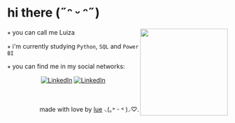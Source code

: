 <p align="left">

<h1> hi there (˶ᵔ ᵕ ᵔ˶)</h1>

<img align="right" height="200" src="https://media.giphy.com/media/ao9DUiTKH60XS/giphy.gif"/>
</img>

⭒ you can call me Luiza

⭒ i'm currently studying `Python`, `SQL` and `Power BI`

⭒ you can find me in my social networks:

<div align="center">

<a href="https://www.linkedin.com/in/luiza-dourado-893741319/"><img alt="LinkedIn" src="https://img.shields.io/badge/linkedin-s?style=for-the-badge&logo=linkedin&logoColor=%23FFFFFF&color=%23103f2f"></a>
<a href="https://www.instagram.com/luedourado"> <img alt="LinkedIn" src="https://img.shields.io/badge/instagram-s?style=for-the-badge&logo=instagram&logoColor=%23FFFFFF&color=%23103f2f"></a>

</div>

<br>
<br>

<div align="right">made with love by <a href="https://github.com/luedourado">lue</a> ⸜(｡˃ ᵕ ˂ )⸝♡.
  
</div>
</p>
